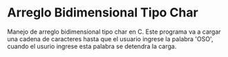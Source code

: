 # Arreglo Bidimensional Tipo Char
Manejo de arreglo bidimensional tipo char en C. Este programa va a cargar una cadena de caracteres hasta que el usuario ingrese la palabra 'OSO', cuando el usurio ingrese esta palabra se detendra la carga.
